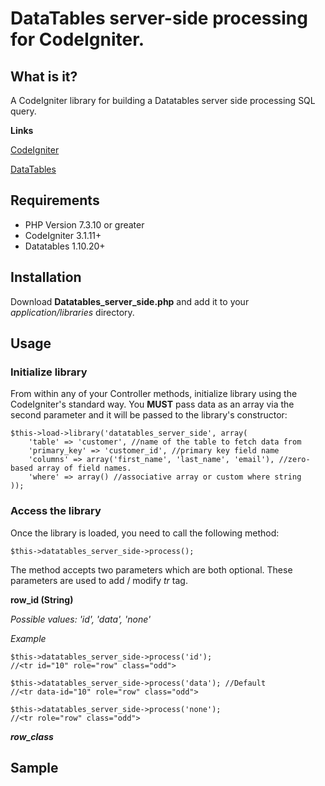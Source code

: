 # DataTables server-side processing for CodeIgniter.
## What is it?
A CodeIgniter library for building a Datatables server side processing SQL query.

**Links**

[CodeIgniter](https://codeigniter.com/)

[DataTables](https://datatables.net/)
## Requirements
- PHP Version 7.3.10 or greater
- CodeIgniter 3.1.11+
- Datatables 1.10.20+
## Installation
Download **Datatables_server_side.php** and add it to your *application/libraries* directory.
## Usage
### Initialize library
From within any of your Controller methods, initialize library using the CodeIgniter's standard way. You **MUST** pass data as an array via the second parameter and it will be passed to the library's constructor:
```
$this->load->library('datatables_server_side', array(
	'table' => 'customer', //name of the table to fetch data from
	'primary_key' => 'customer_id', //primary key field name
	'columns' => array('first_name', 'last_name', 'email'), //zero-based array of field names. 
	'where' => array() //associative array or custom where string
));
```
### Access the library
Once the library is loaded, you need to call the following method:
```
$this->datatables_server_side->process();
``` 
The method accepts two parameters which are both optional. These parameters are used to add / modify *tr* tag.

**row_id (String)**

*Possible values: 'id', 'data', 'none'*

*Example*
```
$this->datatables_server_side->process('id');
//<tr id="10" role="row" class="odd">
``` 
```
$this->datatables_server_side->process('data'); //Default
//<tr data-id="10" role="row" class="odd">
``` 
```
$this->datatables_server_side->process('none');
//<tr role="row" class="odd">
``` 
***row_class***
## Sample